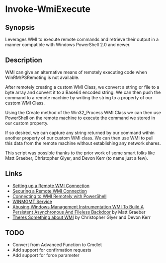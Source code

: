 Invoke-WmiExecute
====================

Synopsis
-------------------
Leverages WMI to execute remote commands and retrieve their output in a manner compatible with Windows PowerShell 2.0 and newer.

Description
-------------------
WMI can give an alternative means of remotely executing code when WinRM/PSRemoting is not available.

After remotely creating a custom WMI Class, we convert a string or file to a byte array and convert it to a Base64 encoded string.  We can then push the command to a remote machine by writing the string to a property of our custom WMI Class.

Using the Create method of the Win32_Process WMI Class we can then use PowerShell on the remote machine to execute the command we stored in our custom property.

If so desired, we can capture any string returned by our command within another property of our custom WMI class.  We can then use WMI to pull this data from the remote machine without establishing any network shares.

This script was possible thanks to the prior work of some smart folks like Matt Graeber, Christopher Glyer, and Devon Kerr (to name just a few).

Links
-------------------
- [Setting up a Remote WMI Connection][] 
- [Securing a Remote WMI Connection][] 
- [Connecting to WMI Remotely with PowerShell][] 
- [WINMGMT Service][] 
- [Abusing Windows Management Instrumentation WMI To Build A Persistent Asynchronous And Fileless Backdoor][] by Matt Graeber
- [Theres Something about WMI][] by Christopher Glyer and Devon Kerr

[Setting up a Remote WMI Connection]: https://msdn.microsoft.com/en-us/library/aa822854.aspx
[Securing a Remote WMI Connection]: https://msdn.microsoft.com/en-us/library/aa393266.aspx
[Connecting to WMI Remotely with PowerShell]: https://msdn.microsoft.com/en-us/library/ee309377.aspx
[WINMGMT Service]: https://msdn.microsoft.com/en-us/library/aa394525.aspx
[Abusing Windows Management Instrumentation WMI To Build A Persistent Asynchronous And Fileless Backdoor]: https://www.blackhat.com/docs/us-15/materials/us-15-Graeber-Abusing-Windows-Management-Instrumentation-WMI-To-Build-A-Persistent%20Asynchronous-And-Fileless-Backdoor-wp.pdf
[Theres Something about WMI]: http://files.sans.org/summit/dfir-prague-summit-2015/PDFs/Theres-Something-about-WMI-Christopher-Glyer-and-Devon-Kerr.pdf

TODO
-------------------
- Convert from Advanced Function to Cmdlet
- Add support for confirmation requests
- Add support for force parameter 
